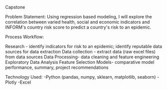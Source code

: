 Capstone

Problem Statement:
Using regression based modeling, I will explore the correlation between varied health, social and economic indicators and INFORM's country risk score to predict a country's risk to an epidemic.

Process Workflow:

Research - identify indicators for risk to an epidemic; identify reputable data sources for data extraction
Data collection - extract data (raw excel files) from data sources
Data Processing- data cleaning and feature engineering
Exploratory Data Analysis
Feature Selection
Models- comparative model performance, summary, project recommendations

Technology Used:
-Python (pandas, numpy, sklearn, matplotlib, seaborn)
-Plotly
-Excel
